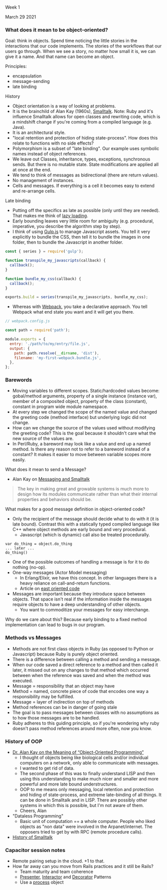 Week 1

March 29 2021

### What does it mean to be object-oriented?

Goal: think in objects. Spend time noticing the little stories in the interactions that our code implements. The stories of the workflows that our users go through. When we see a story, no matter how small it is, we can give it a name. And that name can become an object.

Principles:

- encapsulation
- message-sending
- late binding

History

- Object orientation is a way of looking at problems.
- It is the brainchild of Alan Kay (1960s), [Smalltalk](https://en.wikipedia.org/wiki/Smalltalk). Note: Ruby and it's influence Smalltalk allows for open classes and rewriting code, which is a mindshift change if you're coming from a compiled language (e.g. Java).
- It is an architectural style.
- "local retention and protection of hiding state-process". How does this relate to functions with no side effects?
- Polymorphism is a subset of "late binding". Our example uses symbolic names instead of object references.
- We leave out Classes, inheritance, types, exceptions, synchronous sends. But there is no mutable state. State modifications are applied all at once at the end.
- We tend to think of messages as bidirectional (there are return values).
- No management of instances.
- Cells and messages. If everything is a cell it becomes easy to extend and re-arrange cells.

Late binding

- Putting off the specifics as late as possible (only until they are needed). That makes me think of [lazy loading](https://en.wikipedia.org/wiki/Lazy_loading).
- Early bounding leaves very little room for ambiguity (e.g. procedural, imperative, you describe the algorithm step by step).
- I think of using [Gulp.js](https://gulpjs.com/) to manage Javascript assets. You tell it very explicitly to bundle the CSS, then tell it to bundle the images in one folder, then to bundle the Javascript in another folder.

```javascript
const { series } = require('gulp');

function transpile_my_javascripts(callback) {
  callback();
}

function bundle_my_css(callback) {
  callback();
}

exports.build = series(transpile_my_javascripts, bundle_my_css);

```

- Whereas with [Webpack](https://webpack.js.org/), you take a declarative approach. You tell Webpack what end state you want and it will get you there. 

```javascript
// webpack.config.js

const path = require('path');

module.exports = {
  entry: './path/to/my/entry/file.js',
  output: {
    path: path.resolve(__dirname, 'dist'),
    filename: 'my-first-webpack.bundle.js',
  },
};

```

### Barewords

- Moving variables to different scopes. Static/hardcoded values become: gobal/method arguments, property of a single instance (instance var), member of a composited object, property of the class (constant), constant in program wide module namespace.
- At every step we changed the scope of the named value and changed the greeting code (method interface) but underlying logic did not change.
- How can we change the source of the values used without modifying the greeting code? This is the goal because it shouldn't care what the new source of the values are.
- In Perl/Ruby, a bareword may look like a value and end up a named method. Is there any reason not to refer to a bareword instead of a constant? It makes it easier to move between variable scopes more easily.

What does it mean to send a Message?

- Alan Kay on [Messaging and Smalltalk](http://wiki.c2.com/?AlanKayOnMessaging)

> The key in making great and growable systems is much more to design how its modules communicate rather than what their internal properties and behaviors should be.

What makes for a good message definition in object-oriented code?

- Only the recipient of the message should decide what to do with it (it is late bound). Contrast this with a statically typed compiled language like C++ where object methods are early bound and very procedural.  
  - Javascript (which is dynamic) call also be treated procedurally.

```
var do_thing = object.do_thing
... later ...
do_thing()
```

- One of the possible outcomes of handling a message is for it to do nothing (no-op).
- One-way messages (Actor Model messaging)
  - In Erlang/Elixir, we have this concept. In other languages there is a heavy reliance on call-and-return functions.
  - Article on [east oriented code](https://www.saturnflyer.com/blog/the-4-rules-of-east-oriented-code-rule-1)
- Messages are important because they introduce space between objects. That space isn't real if the information inside the messages require objects to have a deep understanding of other objects.
  - You want to commoditize your messages for easy interchange.

Why do we care about this? Because early binding to a fixed method implementation can lead to bugs in our program.

### Methods vs Messages

- Methods are not first class objects in Ruby (as opposed to Python or Javascript) because Ruby is purely object oriented.
- There is a difference between calling a method and sending a message.
- When our code saved a direct reference to a method and then called it later, it missed out on any changes to that method which occurred between when the reference was saved and when the method was executed.
- Message = responsibility that an object may have
- Method = named, concrete piece of code that encodes one way a responsibility may be fulfilled.
- Message = layer of indirection on top of methods
- Method references can be in danger of going stale
- The goal is to pass messages between classes with no assumptions as to how those messages are to be handled.
- Ruby adheres to this guiding principle, so if you're wondering why ruby doesn't pass method references around more often, now you know.

### History of OOP

- [Dr. Alan Kay on the Meaning of “Object-Oriented Programming”](http://userpage.fu-berlin.de/~ram/pub/pub_jf47ht81Ht/doc_kay_oop_en)
  - I thought of objects being like biological cells and/or individual computers on a network, only able to communicate with messages.
  - I wanted to get rid of data.
  - The second phase of this was to finally understand LISP and then using this understanding to make much nicer and smaller and more powerful and more late bound understructures.
  - OOP to me means only messaging, local retention and protection and hiding of state-process, and extreme late-binding of all things. It can be done in Smalltalk and in LISP. There are possibly other systems in which this is possible, but I'm not aware of them.
  - Cheers, Alan
- "Dataless Programming"
  - Basic unit of computation == a whole computer. People who liked objects as "non data" were involved in the Arpanet/internet. The opposers tried to get by with RPC (remote procedure calls).
- [History of Smalltalk](http://worrydream.com/EarlyHistoryOfSmalltalk/)

### Capacitor session notes

- Remote pairing setup in the cloud. +1 to that.
- How far away can you move from Rails practices and it still be Rails?
  - Team maturity and team coherence
  - [Presenter](http://blog.jayfields.com/2007/03/rails-presenter-pattern.html), [Interactor](https://github.com/collectiveidea/interactor) and [Decorator](https://www.rubytapas.com/2014/04/25/episode-197-decorator/#tapas__decorator) Patterns
  - Use a [process](https://www.rubytapas.com/references/process-object-pattern/) object
